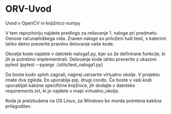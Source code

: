 # ORV-Uvod
Uvod v OpenCV in knjižnico numpy

V tem repozitoriju najdete predlogo za reševanje 1. naloge pri predmetu Osnove računalniškega vida.
Zraven naloge so priloženi tudi testi, s katerimi lahko delno preverite pravilno delovanje vaše kode. 

Okostje kode najdete v datoteki naloga1.py, kjer so že definirane funkcije, ki jih je potrebno implementirati. Delovanje kode lahko preverite z ukazom pytest (pytest --pyargs ./utils/test_naloga1.py)

Da boste kodo sploh zagnali, najprej ustvarite virtualno okolje. V projektu imate dva zgleda. En uporablja pip, drugi condo. Če boste v vaši kodi uporabljali kakšne specifične knjižnice, jih dodajte v datoteko requirements.txt, ki jo najdete v mapi virtualno_okolje. 

Koda je preizkušena na OS Linux, za Windows bo morda potrebna kakšna prilagoditev.

